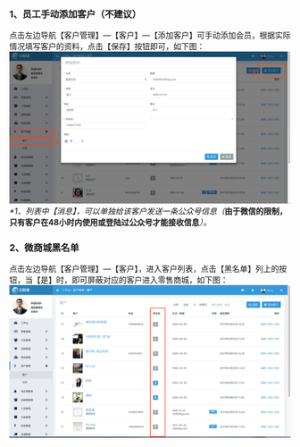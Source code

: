 ### 1、员工手动添加客户（不建议）

点击左边导航【客户管理】—【客户】—【添加客户】可手动添加会员，根据实际情况填写客户的资料，点击【保存】按钮即可，如下图：![](/assets/khgl-kh.png)_\*1、列表中【消息】，可以单独给该客户发送一条公众号信息（_**由于微信的限制，只有客户在48小时内使用或登陆过公众号才能接收信息**_）。_

### 2、微商城黑名单

点击左边导航【客户管理】—【客户】，进入客户列表，点击【黑名单】列上的按钮，当【是】时，即可屏蔽对应的客户进入零售商城，如下图：![](/assets/khgl-kh01.png)

